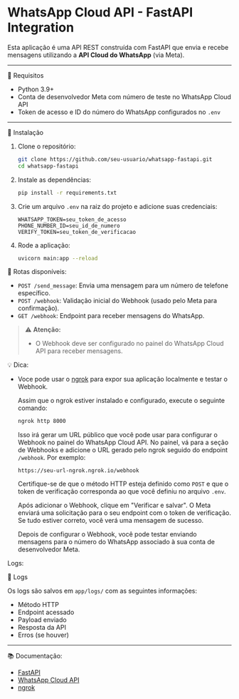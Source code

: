 # WhatsApp Cloud API - FastAPI Integration

Esta aplicação é uma API REST construída com FastAPI que envia e recebe mensagens utilizando a **API Cloud do WhatsApp** (via Meta).

---

📌 Requisitos

- Python 3.9+
- Conta de desenvolvedor Meta com número de teste no WhatsApp Cloud API
- Token de acesso e ID do número do WhatsApp configurados no `.env`

---

📌 Instalação

1. Clone o repositório:

   ```bash
   git clone https://github.com/seu-usuario/whatsapp-fastapi.git
   cd whatsapp-fastapi
   ```

2. Instale as dependências:

   ```bash
   pip install -r requirements.txt
   ```

3. Crie um arquivo `.env` na raiz do projeto e adicione suas credenciais:

   ```
   WHATSAPP_TOKEN=seu_token_de_acesso
   PHONE_NUMBER_ID=seu_id_de_numero
   VERIFY_TOKEN=seu_token_de_verificacao
   ```

4. Rode a aplicação:
   ```bash
   uvicorn main:app --reload
   ```

🚀 Rotas disponíveis:

- `POST /send_message`: Envia uma mensagem para um número de telefone específico.
- `POST /webhook`: Validação inicial do Webhook (usado pelo Meta para confirmação).
- `GET /webhook`: Endpoint para receber mensagens do WhatsApp.

> ⚠️ **Atenção:**
>
> - O Webhook deve ser configurado no painel do WhatsApp Cloud API para receber mensagens.

💡 Dica:

- Voce pode usar o [ngrok](https://ngrok.com/) para expor sua aplicação localmente e testar o Webhook.

  Assim que o ngrok estiver instalado e configurado, execute o seguinte comando:

  ```bash
  ngrok http 8000
  ```

  Isso irá gerar um URL público que você pode usar para configurar o Webhook no painel do WhatsApp Cloud API.
  No painel, vá para a seção de Webhooks e adicione o URL gerado pelo ngrok seguido do endpoint `/webhook`. Por exemplo:

  ```
  https://seu-url-ngrok.ngrok.io/webhook
  ```

  Certifique-se de que o método HTTP esteja definido como `POST` e que o token de verificação corresponda ao que você definiu no arquivo `.env`.

  Após adicionar o Webhook, clique em "Verificar e salvar". O Meta enviará uma solicitação para o seu endpoint com o token de verificação. Se tudo estiver correto, você verá uma mensagem de sucesso.

  Depois de configurar o Webhook, você pode testar enviando mensagens para o número do WhatsApp associado à sua conta de desenvolvedor Meta.

Logs:

📝 Logs

Os logs são salvos em `app/logs/` com as seguintes informações:

- Método HTTP
- Endpoint acessado
- Payload enviado
- Resposta da API
- Erros (se houver)

---

📚 Documentação:

- [FastAPI](https://fastapi.tiangolo.com/)
- [WhatsApp Cloud API](https://developers.facebook.com/docs/whatsapp/cloud-api)
- [ngrok](https://ngrok.com/)
